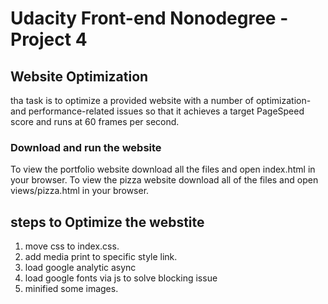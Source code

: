 # Udacity Front-end Nonodegree - Project 4
## Website Optimization
tha task is to optimize a provided website with a number of optimization- and performance-related issues so that it achieves a target PageSpeed score and runs at 60 frames per second.


### Download and run the website
To view the portfolio website download all the files and open index.html in your browser.
To view the pizza website download all of the files and open views/pizza.html in your browser.

## steps to Optimize the webstite
1. move css to index.css.
2. add media print to specific style link.
3. load google analytic async
4. load  google fonts via js to solve blocking issue
5. minified some images.

